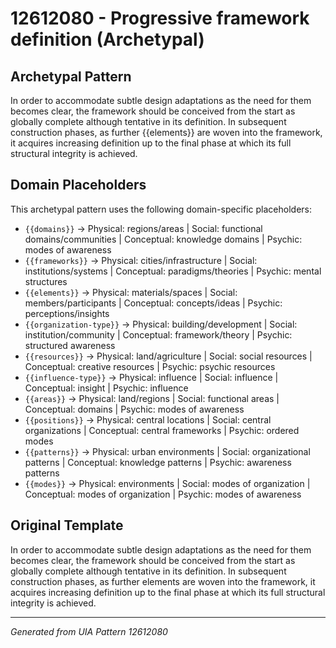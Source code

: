 # 12612080 - Progressive framework definition (Archetypal)

## Archetypal Pattern

In order to accommodate subtle design adaptations as the need for them becomes clear, the framework should be conceived from the start as globally complete although tentative in its definition. In subsequent construction phases, as further {{elements}} are woven into the framework, it acquires increasing definition up to the final phase at which its full structural integrity is achieved.

## Domain Placeholders

This archetypal pattern uses the following domain-specific placeholders:

- `{{domains}}` → Physical: regions/areas | Social: functional domains/communities | Conceptual: knowledge domains | Psychic: modes of awareness
- `{{frameworks}}` → Physical: cities/infrastructure | Social: institutions/systems | Conceptual: paradigms/theories | Psychic: mental structures
- `{{elements}}` → Physical: materials/spaces | Social: members/participants | Conceptual: concepts/ideas | Psychic: perceptions/insights
- `{{organization-type}}` → Physical: building/development | Social: institution/community | Conceptual: framework/theory | Psychic: structured awareness
- `{{resources}}` → Physical: land/agriculture | Social: social resources | Conceptual: creative resources | Psychic: psychic resources
- `{{influence-type}}` → Physical: influence | Social: influence | Conceptual: insight | Psychic: influence
- `{{areas}}` → Physical: land/regions | Social: functional areas | Conceptual: domains | Psychic: modes of awareness
- `{{positions}}` → Physical: central locations | Social: central organizations | Conceptual: central frameworks | Psychic: ordered modes
- `{{patterns}}` → Physical: urban environments | Social: organizational patterns | Conceptual: knowledge patterns | Psychic: awareness patterns
- `{{modes}}` → Physical: environments | Social: modes of organization | Conceptual: modes of organization | Psychic: modes of awareness

## Original Template

In order to accommodate subtle design adaptations as the need for them becomes clear, the framework should be conceived from the start as globally complete although tentative in its definition. In subsequent construction phases, as further elements are woven into the framework, it acquires increasing definition up to the final phase at which its full structural integrity is achieved.

---
*Generated from UIA Pattern 12612080*
